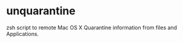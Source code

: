 unquarantine
============

zsh script to remote Mac OS X Quarantine information from files and Applications.